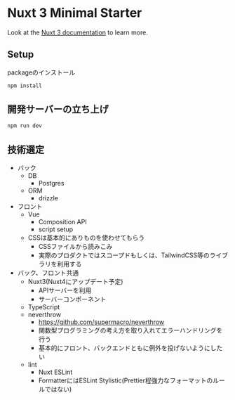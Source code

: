 # Nuxt 3 Minimal Starter

Look at the [Nuxt 3 documentation](https://nuxt.com/docs/getting-started/introduction) to learn more.

## Setup

packageのインストール

```bash
npm install
```

## 開発サーバーの立ち上げ

```bash
npm run dev
```

## 技術選定

- バック
    - DB
        - Postgres
    - ORM
        - drizzle
- フロント
    - Vue
        - Composition API
        - script setup
    - CSSは基本的にありものを使わせてもらう
        - CSSファイルから読みこみ
        - 実際のプロダクトではスコープドもしくは、TailwindCSS等のライブラリを利用する
- バック、フロント共通
    - Nuxt3(Nuxt4にアップデート予定)
        - APIサーバーを利用
        - サーバーコンポーネント
    - TypeScript
    - neverthrow
        - https://github.com/supermacro/neverthrow
        - 関数型プログラミングの考え方を取り入れてエラーハンドリングを行う
        - 基本的にフロント、バックエンドともに例外を投げないようにしたい
    - lint
        - Nuxt ESLint
        - FormatterにはESLint Stylistic(Prettier程強力なフォーマットのルールではない)